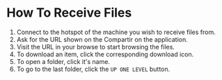 # How To Receive Files 

1. Connect to the hotspot of the machine you wish to receive files from.
2. Ask  for the URL shown on the Compartir on the application.
3. Visit the URL in your browse to start browsing the files.
4. To download an item, click the corresponding download icon.
5. To open a folder, click it's name.
6. To go to the last folder, click the ```UP ONE LEVEL``` button.